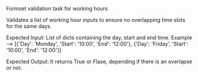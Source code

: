 Formset validation task for working hours

Validates a list of working hour inputs to ensure no overlapping time slots for the same days.

Expected Input:
  List of dicts containing the day, start and end time. 
  Example --> [{'Day': 'Monday', 'Start': '10:00', 'End': '12:00'}, {'Day': 'Friday', 'Start': '10:00', 'End': '12:00'}]
  
Expected Output:
  It returns True or Flase, depending if there is an overlapse or not.
